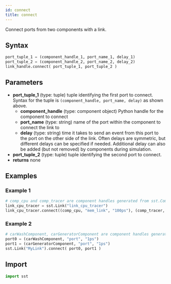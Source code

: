 ```yaml
---
id: connect
title: connect
---
```


Connect ports from two components with a link.

## Syntax
```python
port_tuple_1 = (component_handle_1, port_name_1, delay_1)
port_tuple_2 = (component_handle_2, port_name_2, delay_2)
link_handle.connect( port_tuple_1, port_tuple_2 )
```

## Parameters
* **port_tuple_1** (type: tuple) tuple identifying the first port to connect. Syntax for the tuple is `(component_handle, port_name, delay)` as shown above.
  * **component_handle** (type: component object) Python handle for the component to connect
  * **port_name** (type: string) name of the port within the component to connect the link to
  * **delay** (type: string) time it takes to send an event from this port to the port on the other side of the link. Often delays are symmetric, but different delays can be specified if needed. Additional delay can also be added (but not removed) by components during simulation.
* **port_tuple_2** (type: tuple) tuple identifying the second port to connect.
* **returns** none

## Examples

### Example 1
```python
# comp_cpu and comp_tracer are component handles generated from sst.Component(...)
link_cpu_tracer = sst.Link("link_cpu_tracer")
link_cpu_tracer.connect((comp_cpu, "mem_link", "100ps"), (comp_tracer, "northBus", "100ps"))
```

### Example 2
```python
# carWashComponent, carGeneratorComponent are component handles generated from sst.Component(...)
port0 = (carWashComponent, "port", "1ps")
port1 = (carGeneratorComponent, "port", "1ps")
sst.Link("MyLink").connect( port0, port1 )
```

## Import
```python
import sst
```